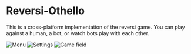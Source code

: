 # Reversi-Othello
This is a cross-platform implementation of the reversi game.
You can play against a human, a bot, or watch bots play with each other.

![Menu](https://i.ibb.co/2qT4LRK/1.png)
![Settings](https://i.ibb.co/zsX4gNg/2.png)
![Game field](https://i.ibb.co/12nn2PS/3.png)
